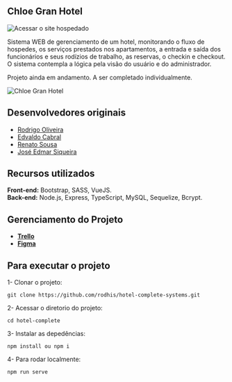 ## Chloe Gran Hotel

![Acessar o site hospedado](https://rodhis.github.io/hotel-complete-systems/)

Sistema WEB de gerenciamento de um hotel, monitorando o fluxo de hospedes, os serviços prestados nos apartamentos, a entrada e saída dos funcionários e seus rodízios de trabalho, as reservas, o checkin e checkout. O sistema contempla a lógica pela visão do usuário e do administrador.

Projeto ainda em andamento. A ser completado individualmente.

![Chloe Gran Hotel](https://i.imgur.com/L6sUJBx.png)

## Desenvolvedores originais

-   [Rodrigo Oliveira](https://github.com/rodhis)
-   [Edvaldo Cabral](https://github.com/edcabralc)
-   [Renato Sousa](https://github.com/Notare)
-   [José Edmar Siqueira](https://github.com/jesiqueira)

## Recursos utilizados

**Front-end:** Bootstrap, SASS, VueJS. <br />
**Back-end:** Node.js, Express, TypeScript, MySQL, Sequelize, Bcrypt.

## Gerenciamento do Projeto

-   [**Trello**](https://trello.com/b/Yde9XrBe/projeto-hotelaria-backend)
-   [**Figma**](https://www.figma.com/file/KxRREhZ3GBQyiFQfaX2bGC/chloe-grand-hotel?node-id=18%3A479&t=4Wzv7nAF6mdNhZox-0)

## Para executar o projeto

1- Clonar o projeto:

```
git clone https://github.com/rodhis/hotel-complete-systems.git
```

2- Acessar o diretorio do projeto:

```
cd hotel-complete
```

3- Instalar as depedências:

```
npm install ou npm i
```

4- Para rodar localmente:

```
npm run serve
```
